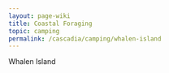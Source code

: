 ```yaml
---
layout: page-wiki 
title: Coastal Foraging
topic: camping
permalink: /cascadia/camping/whalen-island
---
```


Whalen Island 
